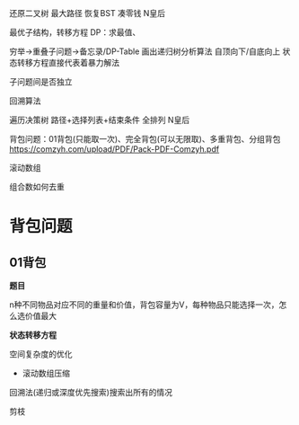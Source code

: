 还原二叉树
最大路径
恢复BST
凑零钱
N皇后



最优子结构，转移方程
DP：求最值、

穷举->重叠子问题->备忘录/DP-Table
画出递归树分析算法
自顶向下/自底向上
状态转移⽅程直接代表着暴⼒解法

子问题间是否独立


回溯算法

遍历决策树
路径+选择列表+结束条件
全排列
N皇后

背包问题：01背包(只能取一次)、完全背包(可以无限取)、多重背包、分组背包
https://comzyh.com/upload/PDF/Pack-PDF-Comzyh.pdf

滚动数组

组合数如何去重





# 背包问题



## 01背包



**题目**

n种不同物品对应不同的重量和价值，背包容量为V，每种物品只能选择一次，怎么选价值最大

**状态转移方程**





















空间复杂度的优化

* 滚动数组压缩





回溯法(递归或深度优先搜索)搜索出所有的情况



剪枝








































































